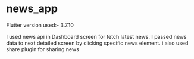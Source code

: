 # news_app
Flutter version used:- 3.7.10

I used news api in Dashboard screen for fetch latest news.
I passed news data to next detailed screen by clicking specific news element. 
i also used share plugin for sharing news 


